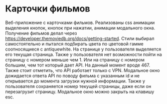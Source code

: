 # Карточки фильмов
Веб-приложение с карточками фильмов. Реализованы css анимации выделения кнопок, кнопок при нажатии, анимации модального окна. Получение фильмов делал через https://developer.themoviedb.org/docs/getting-started. 
Стили выбирал самостоятельно и пытался подбирать цвета по цветовой гамме соотносящиеся с antiquewhite. На странице у пользователя выделяется его текущая страница. Также у пользователя нет возможности пойти на страницу с номером меньше чем 1.
Или на страницу с номером большим, чем тот который дает API. На данный момент вроде 467. 
Также стоит отметить, что API работает только с VPN. Модальное окно дожидается ответа API по поводу фильма с указанным id и не открывается до момента загрузки нужной информации. Также у пользователя сохраняется номер текущей страницы, даже если он перезагрузит страницу.
Модальное окно можно закрыть на клавишу esc. 






 
